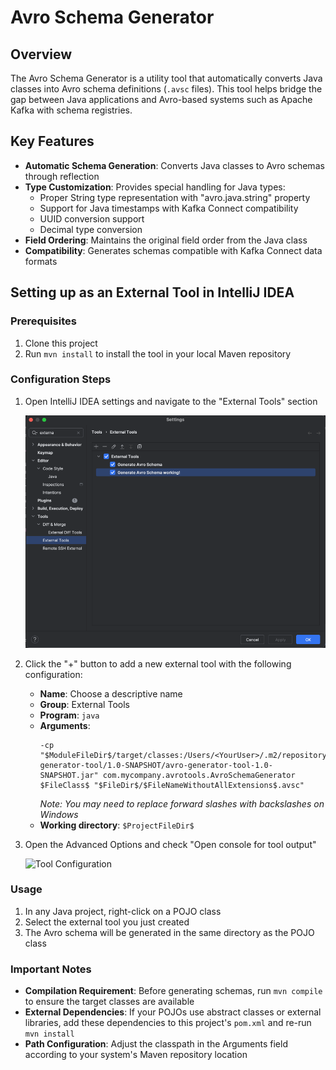 # Avro Schema Generator

## Overview

The Avro Schema Generator is a utility tool that automatically converts Java classes into Avro schema definitions (`.avsc` files). This tool helps bridge the gap between Java applications and Avro-based systems such as Apache Kafka with schema registries.

## Key Features

- **Automatic Schema Generation**: Converts Java classes to Avro schemas through reflection
- **Type Customization**: Provides special handling for Java types:
    - Proper String type representation with "avro.java.string" property
    - Support for Java timestamps with Kafka Connect compatibility
    - UUID conversion support
    - Decimal type conversion
- **Field Ordering**: Maintains the original field order from the Java class
- **Compatibility**: Generates schemas compatible with Kafka Connect data formats

## Setting up as an External Tool in IntelliJ IDEA

### Prerequisites
1. Clone this project
2. Run `mvn install` to install the tool in your local Maven repository

### Configuration Steps

1. Open IntelliJ IDEA settings and navigate to the "External Tools" section

   ![External Tools Settings](img.png)

2. Click the "+" button to add a new external tool with the following configuration:
    - **Name**: Choose a descriptive name
    - **Group**: External Tools
    - **Program**: `java`
    - **Arguments**:
      ```
      -cp "$ModuleFileDir$/target/classes:/Users/<YourUser>/.m2/repository/com/mycompany/avrotools/avro-generator-tool/1.0-SNAPSHOT/avro-generator-tool-1.0-SNAPSHOT.jar" com.mycompany.avrotools.AvroSchemaGenerator $FileClass$ "$FileDir$/$FileNameWithoutAllExtensions$.avsc"
      ```
      *Note: You may need to replace forward slashes with backslashes on Windows*
    - **Working directory**: `$ProjectFileDir$`

3. Open the Advanced Options and check "Open console for tool output"

   ![Tool Configuration](img_1.png)

### Usage

1. In any Java project, right-click on a POJO class
2. Select the external tool you just created
3. The Avro schema will be generated in the same directory as the POJO class

### Important Notes

- **Compilation Requirement**: Before generating schemas, run `mvn compile` to ensure the target classes are available
- **External Dependencies**: If your POJOs use abstract classes or external libraries, add these dependencies to this project's `pom.xml` and re-run `mvn install`
- **Path Configuration**: Adjust the classpath in the Arguments field according to your system's Maven repository location